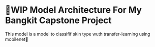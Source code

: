 # 🧠WIP Model Architecture For My Bangkit Capstone Project
This model is a model to classifif skin type wuth transfer-learning using mobilenet🧠
